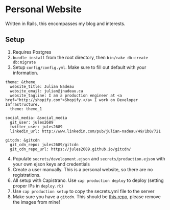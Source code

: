 Personal Website
=== 

Written in Rails, this encompasses my blog and interests.

## Setup

1. Requires Postgres
2. `bundle install` from the root directory, then `bin/rake db:create db:migrate`
3. Setup `config/config.yml`. Make sure to fill out default with your information.
```
theme: &theme
  website_title: Julian Nadeau
  website_email: julian@jnadeau.ca
  website_tagline: I am a production engineer at <a href="http://shopify.com">Shopify.</a> I work on Developer Infrastructure.
  theme: theme_1

social_media: &social_media
  git_user: jules2689
  twitter_user: jules2689
  linkedin_url: http://www.linkedin.com/pub/julian-nadeau/49/1b0/721

gitcdn: &gitcdn
  git_cdn_repo: jules2689/gitcdn
  git_cdn_repo_url: https://jules2689.github.io/gitcdn/
```
4. Populate `secrets/development.ejson` and `secrets/production.ejson` with your own ejson keys and credentials
4. Create a user manually. This is a personal website, so there are no registrations.
5. All setup with Capistrano. Use `cap production deploy` to deploy (setting proper IPs in `deploy.rb`)
6. Use `cap production setup` to copy the secrets.yml file to the server
7. Make sure you have a `gitcdn`. This should be [this repo](https://github.com/jules2689/gitcdn), please remove the images from mine!
